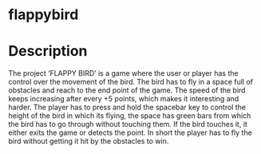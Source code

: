# flappybird

# Description

The project ‘FLAPPY BIRD’ is a game where the user or player has the control over the movement of the bird. The bird has to fly in a space full of obstacles and reach to the end point of the game. The speed of the bird keeps increasing after every +5 points, which makes it interesting and harder. 
The player has to press and hold the spacebar key to control the height of the bird in which its flying, the space has green bars from which the bird has to go through without touching them. If the bird touches it, it either exits the game or detects the point.
In short the player has to fly the bird without getting it hit by the obstacles to win.
